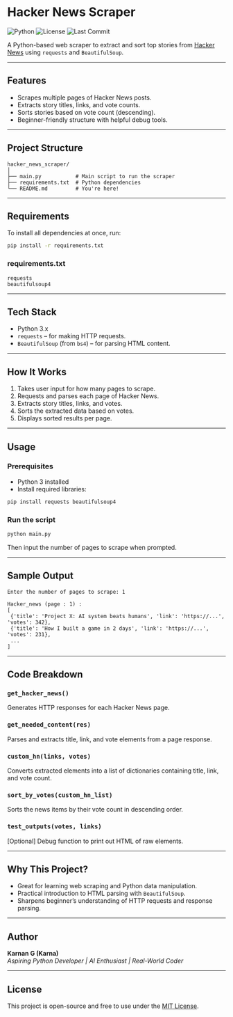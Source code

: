 # Hacker News Scraper

![Python](https://img.shields.io/badge/Python-3.10%2B-blue?logo=python&logoColor=white)
![License](https://img.shields.io/badge/License-MIT-green.svg)
![Last Commit](https://img.shields.io/github/last-commit/YOUR_USERNAME/YOUR_REPO_NAME)

A Python-based web scraper to extract and sort top stories from [Hacker News](https://news.ycombinator.com) using `requests` and `BeautifulSoup`.

---

## Features

- Scrapes multiple pages of Hacker News posts.
- Extracts story titles, links, and vote counts.
- Sorts stories based on vote count (descending).
- Beginner-friendly structure with helpful debug tools.

---

## Project Structure

```
hacker_news_scraper/
│
├── main.py           # Main script to run the scraper
├── requirements.txt  # Python dependencies
└── README.md         # You're here!
```
---

## Requirements

To install all dependencies at once, run:

```bash
pip install -r requirements.txt
```

### requirements.txt

```
requests
beautifulsoup4
```


---

## Tech Stack

- Python 3.x
- `requests` – for making HTTP requests.
- `BeautifulSoup` (from `bs4`) – for parsing HTML content.

---

## How It Works

1. Takes user input for how many pages to scrape.
2. Requests and parses each page of Hacker News.
3. Extracts story titles, links, and votes.
4. Sorts the extracted data based on votes.
5. Displays sorted results per page.

---

## Usage

### Prerequisites

- Python 3 installed
- Install required libraries:

```bash
pip install requests beautifulsoup4
```

### Run the script

```bash
python main.py
```

Then input the number of pages to scrape when prompted.

---

## Sample Output

```
Enter the number of pages to scrape: 1

Hacker_news (page : 1) :
[
 {'title': 'Project X: AI system beats humans', 'link': 'https://...', 'votes': 342},
 {'title': 'How I built a game in 2 days', 'link': 'https://...', 'votes': 231},
 ...
]
```

---

## Code Breakdown

### `get_hacker_news()`
Generates HTTP responses for each Hacker News page.

### `get_needed_content(res)`
Parses and extracts title, link, and vote elements from a page response.

### `custom_hn(links, votes)`
Converts extracted elements into a list of dictionaries containing title, link, and vote count.

### `sort_by_votes(custom_hn_list)`
Sorts the news items by their vote count in descending order.

### `test_outputs(votes, links)`
[Optional] Debug function to print out HTML of raw elements.

---

## Why This Project?

- Great for learning web scraping and Python data manipulation.
- Practical introduction to HTML parsing with `BeautifulSoup`.
- Sharpens beginner’s understanding of HTTP requests and response parsing.

---

## Author

**Karnan G (Karna)**  
_Aspiring Python Developer | AI Enthusiast | Real-World Coder_

---

## License

This project is open-source and free to use under the [MIT License](https://opensource.org/licenses/MIT).
